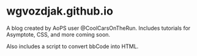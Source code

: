 # wgvozdjak.github.io
A blog created by AoPS user @CoolCarsOnTheRun. Includes tutorials for Asymptote, CSS, and more coming soon.

Also includes a script to convert bbCode into HTML.
